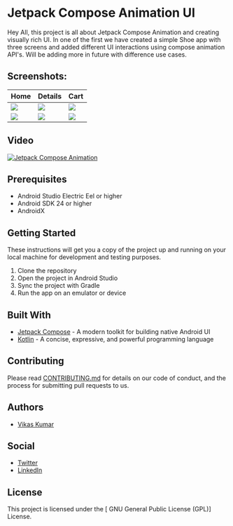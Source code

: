 # Jetpack Compose Animation UI

Hey All, this project is all about Jetpack Compose Animation and creating visually rich UI. 
In one of the first we have created a simple Shoe app with three screens and added different UI interactions using compose animation API's. 
Will be adding more in future with difference use cases.

## Screenshots:
| Home | Details| Cart | 
| --- | --- | --- | 
|<img src="https://github.com/worstkiller/jetpack_compose_animation/blob/master/screenshots/screenshot_101.png"/>|<img src="https://github.com/worstkiller/jetpack_compose_animation/blob/master/screenshots/screenshot_102.png"/>|<img src="https://github.com/worstkiller/jetpack_compose_animation/blob/master/screenshots/screenshot_106.png"/>|
|<img src="https://github.com/worstkiller/jetpack_compose_animation/blob/features/project_config_change/screenshots/screenshot_107.png"/>|<img src="https://github.com/worstkiller/jetpack_compose_animation/blob/features/project_config_change/screenshots/screenshot_108.png"/>|<img src="https://github.com/worstkiller/jetpack_compose_animation/blob/features/project_config_change/screenshots/screenshot_109.gif"/>|

## Video
[![Jetpack Compose Animation](https://user-images.githubusercontent.com/10533214/209778716-304f993a-6ed8-470f-8021-8df03ef526a9.png)](https://www.youtube.com/watch?v=DzO8KQGDmf8&ab_channel=vikaskumar "Jetpack Compose Animation")


## Prerequisites

- Android Studio Electric Eel or higher
- Android SDK 24 or higher
- AndroidX

## Getting Started

These instructions will get you a copy of the project up and running on your local machine for development and testing purposes.

1. Clone the repository
2. Open the project in Android Studio
3. Sync the project with Gradle
4. Run the app on an emulator or device

## Built With

- [Jetpack Compose](https://developer.android.com/jetpack/compose) - A modern toolkit for building native Android UI
- [Kotlin](https://kotlinlang.org/) - A concise, expressive, and powerful programming language

## Contributing

Please read [CONTRIBUTING.md](https://gist.github.com/PurpleBooth/b24679402957c63ec426) for details on our code of conduct, and the process for submitting pull requests to us.

## Authors

- [Vikas Kumar](https://github.com/worstkiller)

## Social

- [Twitter](https://twitter.com/vikaskum09)
- [LinkedIn](https://www.linkedin.com/in/vikaskumar09)

## License

This project is licensed under the [ GNU General Public License (GPL)] License.
